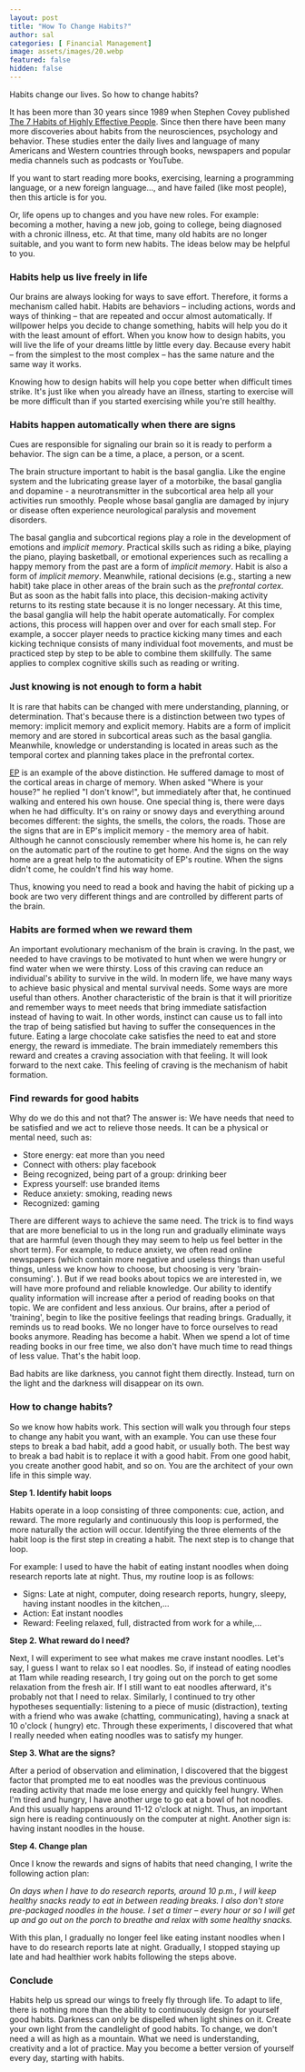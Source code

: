 ```yaml
---
layout: post
title: "How To Change Habits?"
author: sal
categories: [ Financial Management]
image: assets/images/20.webp
featured: false
hidden: false
---
```


Habits change our lives. So how to change habits?

It has been more than 30 years since 1989 when Stephen Covey published [The 7 Habits of Highly Effective People](https://amzn.to/3UYJ3sI). Since then there have been many more discoveries about habits from the neurosciences, psychology and behavior. These studies enter the daily lives and language of many Americans and Western countries through books, newspapers and popular media channels such as podcasts or YouTube.

If you want to start reading more books, exercising, learning a programming language, or a new foreign language..., and have failed (like most people), then this article is for you.

Or, life opens up to changes and you have new roles. For example: becoming a mother, having a new job, going to college, being diagnosed with a chronic illness, etc. At that time, many old habits are no longer suitable, and you want to form new habits. The ideas below may be helpful to you.

### Habits help us live freely in life

Our brains are always looking for ways to save effort. Therefore, it forms a mechanism called habit. Habits are behaviors – including actions, words and ways of thinking – that are repeated and occur almost automatically. If willpower helps you decide to change something, habits will help you do it with the least amount of effort. When you know how to design habits, you will live the life of your dreams little by little every day. Because every habit – from the simplest to the most complex – has the same nature and the same way it works.

Knowing how to design habits will help you cope better when difficult times strike. It's just like when you already have an illness, starting to exercise will be more difficult than if you started exercising while you're still healthy.

### Habits happen automatically when there are signs

Cues are responsible for signaling our brain so it is ready to perform a behavior. The sign can be a time, a place, a person, or a scent.

The brain structure important to habit is the basal ganglia. Like the engine system and the lubricating grease layer of a motorbike, the basal ganglia and dopamine - a neurotransmitter in the subcortical area help all your activities run smoothly. People whose basal ganglia are damaged by injury or disease often experience neurological paralysis and movement disorders.

The basal ganglia and subcortical regions play a role in the development of emotions and *implicit memory*. Practical skills such as riding a bike, playing the piano, playing basketball, or emotional experiences such as recalling a happy memory from the past are a form of *implicit memory*. Habit is also a form of *implicit memory*. Meanwhile, rational decisions (e.g., starting a new habit) take place in other areas of the brain such as the *prefrontal cortex*. But as soon as the habit falls into place, this decision-making activity returns to its resting state because it is no longer necessary. At this time, the basal ganglia will help the habit operate automatically. For complex actions, this process will happen over and over for each small step. For example, a soccer player needs to practice kicking many times and each kicking technique consists of many individual foot movements, and must be practiced step by step to be able to combine them skillfully. The same applies to complex cognitive skills such as reading or writing.

### Just knowing is not enough to form a habit

It is rare that habits can be changed with mere understanding, planning, or determination. That's because there is a distinction between two types of memory: implicit memory and explicit memory. Habits are a form of implicit memory and are stored in subcortical areas such as the basal ganglia. Meanwhile, knowledge or understanding is located in areas such as the temporal cortex and planning takes place in the prefrontal cortex.

[EP](https://www.sciencedaily.com/releases/2013/04/130422154947.htm) is an example of the above distinction. He suffered damage to most of the cortical areas in charge of memory. When asked "Where is your house?" he replied "I don't know!", but immediately after that, he continued walking and entered his own house. One special thing is, there were days when he had difficulty. It's on rainy or snowy days and everything around becomes different: the sights, the smells, the colors, the roads. Those are the signs that are in EP's implicit memory - the memory area of habit. Although he cannot consciously remember where his home is, he can rely on the automatic part of the routine to get home. And the signs on the way home are a great help to the automaticity of EP's routine. When the signs didn't come, he couldn't find his way home.

Thus, knowing you need to read a book and having the habit of picking up a book are two very different things and are controlled by different parts of the brain.

### Habits are formed when we reward them

An important evolutionary mechanism of the brain is craving. In the past, we needed to have cravings to be motivated to hunt when we were hungry or find water when we were thirsty. Loss of this craving can reduce an individual's ability to survive in the wild. In modern life, we have many ways to achieve basic physical and mental survival needs. Some ways are more useful than others. Another characteristic of the brain is that it will prioritize and remember ways to meet needs that bring immediate satisfaction instead of having to wait. In other words, instinct can cause us to fall into the trap of being satisfied but having to suffer the consequences in the future. Eating a large chocolate cake satisfies the need to eat and store energy, the reward is immediate. The brain immediately remembers this reward and creates a craving association with that feeling. It will look forward to the next cake. This feeling of craving is the mechanism of habit formation.

### Find rewards for good habits

Why do we do this and not that? The answer is: We have needs that need to be satisfied and we act to relieve those needs. It can be a physical or mental need, such as:

- Store energy: eat more than you need
- Connect with others: play facebook
- Being recognized, being part of a group: drinking beer
- Express yourself: use branded items
- Reduce anxiety: smoking, reading news
- Recognized: gaming

There are different ways to achieve the same need. The trick is to find ways that are more beneficial to us in the long run and gradually eliminate ways that are harmful (even though they may seem to help us feel better in the short term). For example, to reduce anxiety, we often read online newspapers (which contain more negative and useless things than useful things, unless we know how to choose, but choosing is very 'brain-consuming'. ). But if we read books about topics we are interested in, we will have more profound and reliable knowledge. Our ability to identify quality information will increase after a period of reading books on that topic. We are confident and less anxious. Our brains, after a period of 'training', begin to like the positive feelings that reading brings. Gradually, it reminds us to read books. We no longer have to force ourselves to read books anymore. Reading has become a habit. When we spend a lot of time reading books in our free time, we also don't have much time to read things of less value. That's the habit loop.

Bad habits are like darkness, you cannot fight them directly. Instead, turn on the light and the darkness will disappear on its own.

### How to change habits?

So we know how habits work. This section will walk you through four steps to change any habit you want, with an example. You can use these four steps to break a bad habit, add a good habit, or usually both. The best way to break a bad habit is to replace it with a good habit. From one good habit, you create another good habit, and so on. You are the architect of your own life in this simple way.

**Step 1. Identify habit loops**

Habits operate in a loop consisting of three components: cue, action, and reward. The more regularly and continuously this loop is performed, the more naturally the action will occur. Identifying the three elements of the habit loop is the first step in creating a habit. The next step is to change that loop.

For example: I used to have the habit of eating instant noodles when doing research reports late at night. Thus, my routine loop is as follows:

- Signs: Late at night, computer, doing research reports, hungry, sleepy, having instant noodles in the kitchen,...
- Action: Eat instant noodles
- Reward: Feeling relaxed, full, distracted from work for a while,...

**Step 2. What reward do I need?**

Next, I will experiment to see what makes me crave instant noodles. Let's say, I guess I want to relax so I eat noodles. So, if instead of eating noodles at 11am while reading research, I try going out on the porch to get some relaxation from the fresh air. If I still want to eat noodles afterward, it's probably not that I need to relax. Similarly, I continued to try other hypotheses sequentially: listening to a piece of music (distraction), texting with a friend who was awake (chatting, communicating), having a snack at 10 o'clock ( hungry) etc. Through these experiments, I discovered that what I really needed when eating noodles was to satisfy my hunger.

**Step 3. What are the signs?**

After a period of observation and elimination, I discovered that the biggest factor that prompted me to eat noodles was the previous continuous reading activity that made me lose energy and quickly feel hungry. When I'm tired and hungry, I have another urge to go eat a bowl of hot noodles. And this usually happens around 11-12 o'clock at night. Thus, an important sign here is reading continuously on the computer at night. Another sign is: having instant noodles in the house.

**Step 4. Change plan**

Once I know the rewards and signs of habits that need changing, I write the following action plan:

*On days when I have to do research reports, around 10 p.m., I will keep healthy snacks ready to eat in between reading breaks. I also don't store pre-packaged noodles in the house. I set a timer – every hour or so I will get up and go out on the porch to breathe and relax with some healthy snacks.*

With this plan, I gradually no longer feel like eating instant noodles when I have to do research reports late at night. Gradually, I stopped staying up late and had healthier work habits following the steps above.

### Conclude

Habits help us spread our wings to freely fly through life. To adapt to life, there is nothing more than the ability to continuously design for yourself good habits. Darkness can only be dispelled when light shines on it. Create your own light from the candlelight of good habits. To change, we don't need a will as high as a mountain. What we need is understanding, creativity and a lot of practice. May you become a better version of yourself every day, starting with habits.
